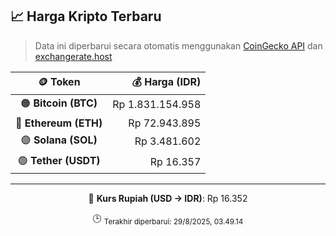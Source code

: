 

<!-- HARGA_KRIPTO -->
## 📈 Harga Kripto Terbaru

> Data ini diperbarui secara otomatis menggunakan [CoinGecko API](https://www.coingecko.com/) dan [exchangerate.host](https://exchangerate.host/)

<div align="center">

| 🪙 Token | 💰 Harga (IDR) |
|:------:|---------------:|
| 🟠 **Bitcoin (BTC)**   | Rp 1.831.154.958 |
| 🔵 **Ethereum (ETH)**  | Rp 72.943.895 |
| 🟣 **Solana (SOL)**    | Rp 3.481.602 |
| 🟢 **Tether (USDT)**   | Rp 16.357 |

---

💱 **Kurs Rupiah (USD → IDR)**: Rp 16.352

🕒 <sub>Terakhir diperbarui: 29/8/2025, 03.49.14</sub>

</div>
<!-- /HARGA_KRIPTO -->